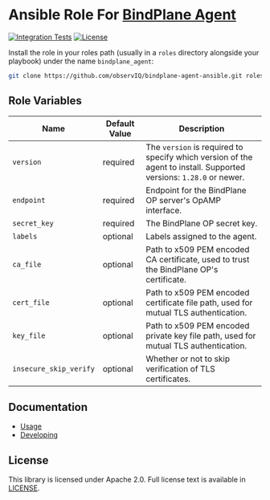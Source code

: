 Ansible Role For [BindPlane Agent](https://github.com/observIQ/observiq-otel-collector)
==========================

[![Integration Tests](https://github.com/observIQ/bindplane-agent-ansible/actions/workflows/integration.yml/badge.svg)](https://github.com/observIQ/bindplane-agent-ansible/actions/workflows/integration.yml)
[![License](https://img.shields.io/badge/License-Apache%202.0-blue.svg)](https://opensource.org/licenses/Apache-2.0)

Install the role in your roles path (usually in a `roles` directory
alongside your playbook) under the name `bindplane_agent`:

```bash
git clone https://github.com/observIQ/bindplane-agent-ansible.git roles/bindplane_agent 
```

Role Variables
--------------

| Name           | Default Value        | Description                                                                                                         | 
| -------------- | -------------------- | ------------------------------------------------------------------------------------------------------------------  |
| `version`      | required             | The `version` is required to specify which version of the agent to install. Supported versions: `1.28.0` or newer.  | 
| `endpoint`     | required             | Endpoint for the BindPlane OP server's OpAMP interface.                                                             | 
| `secret_key`   | required             | The BindPlane OP secret key.                                                                                        | 
| `labels`       | optional             | Labels assigned to the agent.                                                                                       |
| `ca_file`       | optional             | Path to x509 PEM encoded CA certificate, used to trust the BindPlane OP's certificate.                              |
| `cert_file`      | optional             | Path to x509 PEM encoded certificate file path, used for mutual TLS authentication.                                 |
| `key_file`       | optional             | Path to x509 PEM encoded private key file path, used for mutual TLS authentication.                                 |
| `insecure_skip_verify` | optional     | Whether or not to skip verification of TLS certificates. |

## Documentation

- [Usage](./docs/USAGE.md)
- [Developing](./docs/DEVELOPING.md)

## License

This library is licensed under Apache 2.0. Full license text is available in [LICENSE](LICENSE).
